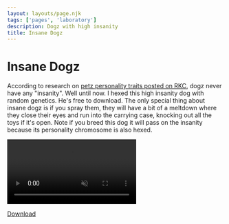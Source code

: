 ```yaml
---
layout: layouts/page.njk
tags: ['pages', 'laboratory']
description: Dogz with high insanity
title: Insane Dogz
---
```

# Insane Dogz
According to research on [petz personality traits posted on RKC](https://petzforum.proboards.com/thread/69589/personality-discussion), dogz never have any "insanity". Well until now. I hexed this high insanity dog with random genetics. He's free to download. The only special thing about insane dogz is if you spray them, they will have a bit of a meltdown where they close their eyes and run into the carrying case, knocking out all the toys if it's open. Note if you breed this dog it will pass on the insanity because its personality chromosome is also hexed.

<video autoplay loop muted playsinline><source src='https://cdn.glitch.com/e8c48446-7221-44a1-aabd-d809cd1d1e34%2FCleanShot%202021-08-09%20at%2019.34.14.mp4?v=1628557178941' type='video/mp4'></video>

[Download](https://cdn.glitch.com/e8c48446-7221-44a1-aabd-d809cd1d1e34%2Finsane-dog.zip?v=1628557248410)


